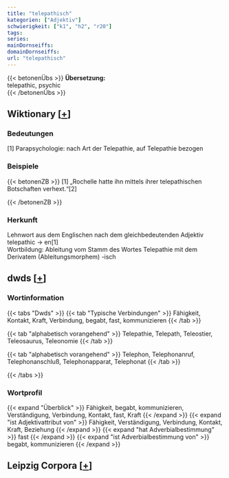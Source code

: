 ```yaml
---
title: "telepathisch"
kategorien: ["Adjektiv"]
schwierigkeit: ["k1", "h2", "r20"]
tags:
series:
mainDornseiffs:
domainDornseiffs:
url: "telepathisch"
---
```


{{< betonenÜbs >}}
**Übersetzung:**  
telepathic, psychic  
{{< /betonenÜbs >}}

## Wiktionary [[+](https://de.wiktionary.org/wiki/telepathisch)]

### Bedeutungen
[1] Parapsychologie: nach Art der Telepathie, auf Telepathie bezogen  

### Beispiele
{{< betonenZB >}}
[1] „Rochelle hatte ihn mittels ihrer telepathischen Botschaften verhext.“[2]  

{{< /betonenZB >}}
### Herkunft
Lehnwort aus dem Englischen nach dem gleichbedeutenden Adjektiv telepathic → en[1]  
Wortbildung: Ableitung vom Stamm des Wortes Telepathie mit dem Derivatem (Ableitungsmorphem) -isch  



## dwds [[+](https://www.dwds.de/wb/telepathisch)]

### Wortinformation
{{< tabs "Dwds" >}}
{{< tab "Typische Verbindungen" >}}
Fähigkeit, Kontakt, Kraft, Verbindung, begabt, fast, kommunizieren
{{< /tab >}}

{{< tab "alphabetisch vorangehend" >}}
Telepathie, Telepath, Teleostier, Teleosaurus, Teleonomie
{{< /tab >}}

{{< tab "alphabetisch vorangehend" >}}
Telephon, Telephonanruf, Telephonanschluß, Telephonapparat, Telephonat
{{< /tab >}}

{{< /tabs >}}

### Wortprofil
{{< expand "Überblick" >}} Fähigkeit, begabt, kommunizieren, Verständigung, Verbindung, Kontakt, fast, Kraft {{< /expand >}}
{{< expand "ist Adjektivattribut von" >}} Fähigkeit, Verständigung, Verbindung, Kontakt, Kraft, Beziehung {{< /expand >}}
{{< expand "hat Adverbialbestimmung" >}} fast {{< /expand >}}
{{< expand "ist Adverbialbestimmung von" >}} begabt, kommunizieren {{< /expand >}}

## Leipzig Corpora [[+](https://corpora.uni-leipzig.de/en/res?word=telepathisch&corpusId=deu_newscrawl-public_2018)]

